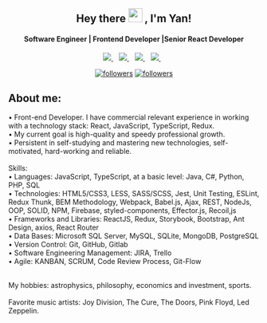 <!--
**exciting-opportunities/exciting-opportunities** is a ✨ _special_ ✨ repository because its `README.md` (this file) appears on your GitHub profile.

Here are some ideas to get you started:

- 🔭 I’m currently working on ...
- 🌱 I’m currently learning ...
- 👯 I’m looking to collaborate on ...
- 🤔 I’m looking for help with ...
- 💬 Ask me about ...
- 📫 How to reach me: ...
- 😄 Pronouns: ...
- ⚡ Fun fact: ...
-->
<h2 align="center">
  Hey there <img src="https://media.giphy.com/media/hvRJCLFzcasrR4ia7z/giphy.gif" width="28"> , I'm Yan! 
</h2>

<h4 align='center'>
  Software Engineer | Frontend Developer |Senior React Developer 
</h4>


<p align='center'>
  <a href="https://www.linkedin.com/in/exciting-opportunities">
    <img src="https://img.shields.io/badge/linkedin-%230077B5.svg?&style=flat&logo=linkedin&logoColor=white" />
  </a>&nbsp;&nbsp;
  <a href="https://www.instagram.com/virginity8/">
    <img src="https://img.shields.io/badge/instagram-FF00FF.svg?&style=flat&logo=instagram&logoColor=white" />
  </a>&nbsp;&nbsp;
<a href="https://www.facebook.com/profile.php?id=100064688205419">
    <img src="https://img.shields.io/badge/facebook-%231DA1F2.svg?&style=flat&logo=twitter&logoColor=white" />        
  </a>&nbsp;&nbsp;
  <a href="https://twitter.com/exciopp">
    <img src="https://img.shields.io/badge/twitter-%231DA1F2.svg?&style=flat&logo=twitter&logoColor=white" />        
  </a>&nbsp;&nbsp;
</p>


<p align="center">
  <a href="https://twitter.com/exciopp">
    <img alt="followers" title="Follow me on Twitter" src="https://img.shields.io/twitter/follow/exciopp?color=55960c&labelColor=488207&label=Follow&logo=twitter&logoColor=white&style=for-the-badge"/></a>
     <a href="https://github.com/exciting-opportunities">
    <img alt="followers" title="Follow me on Github" src="https://img.shields.io/github/followers/exciting-opportunities?color=236ad3&labelColor=1155ba&style=for-the-badge&logo=github&label=Follow"/></a>
    </p>


##  About me:
<p>
• Front-end Developer. I have commercial relevant experience in working with a technology stack: React, JavaScript, TypeScript, Redux. <br>
• My current goal is high-quality and speedy professional growth. <br>
• Persistent in self-studying and mastering new technologies, self-motivated, hard-working and reliable. <br>
<br>
Skills: <br>
• Languages: JavaScript, TypeScript, at a basic level: Java, C#, Python, PHP, SQL <br>
• Technologies: HTML5/CSS3, LESS, SASS/SCSS, Jest, Unit Testing, ESLint, Redux Thunk, BEM Methodology, Webpack, Babel.js, Ajax, REST, NodeJs, OOP, SOLID, NPM, Firebase, styled-components, Effector.js, Recoil,js <br>
• Frameworks and Libraries: ReactJS, Redux, Storybook, Bootstrap, Ant Design, axios, React Router <br>
• Data Bases: Microsoft SQL Server, MySQL, SQLite, MongoDB, PostgreSQL <br>
• Version Control: Git, GitHub, Gitlab <br>
• Software Engineering Management: JIRA, Trello <br>
• Agile: KANBAN, SCRUM, Code Review Process, Git-Flow <br>
<br>

My hobbies: astrophysics, philosophy, economics and investment, sports. <br>
<br>
Favorite music artists: Joy Division, The Cure, The Doors, Pink Floyd, Led Zeppelin. <br>
</p>
